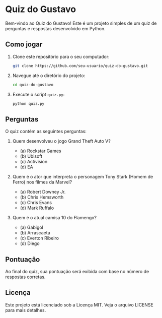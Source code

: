 # Quiz do Gustavo

Bem-vindo ao Quiz do Gustavo! Este é um projeto simples de um quiz de perguntas e respostas desenvolvido em Python.

## Como jogar

1. Clone este repositório para o seu computador:
    ```sh
    git clone https://github.com/seu-usuario/quiz-do-gustavo.git
    ```
2. Navegue até o diretório do projeto:
    ```sh
    cd quiz-do-gustavo
    ```
3. Execute o script `quiz.py`:
    ```sh
    python quiz.py
    ```

## Perguntas

O quiz contém as seguintes perguntas:

1. Quem desenvolveu o jogo Grand Theft Auto V?
    - (a) Rockstar Games
    - (b) Ubisoft
    - (c) Activision
    - (d) EA

2. Quem é o ator que interpreta o personagem Tony Stark (Homem de Ferro) nos filmes da Marvel?
    - (a) Robert Downey Jr.
    - (b) Chris Hemsworth
    - (c) Chris Evans
    - (d) Mark Ruffalo

3. Quem é o atual camisa 10 do Flamengo?
    - (a) Gabigol
    - (b) Arrascaeta
    - (c) Everton Ribeiro
    - (d) Diego

## Pontuação

Ao final do quiz, sua pontuação será exibida com base no número de respostas corretas.

## Licença

Este projeto está licenciado sob a Licença MIT. Veja o arquivo LICENSE para mais detalhes.
